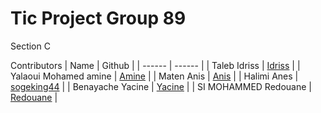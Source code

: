    # Tic Project Group 89 

Section C

Contributors 
| Name | Github |
| ------ | ------ |
| Taleb Idriss | [Idriss][Idriss] |
| Yalaoui Mohamed amine | [Amine][Amine] |
| Maten Anis | [Anis][Anis] |
| Halimi Anes | [sogeking44][Anes] |
| Benayache Yacine | [Yacine][Yacine] |
| SI MOHAMMED Redouane | [Redouane][Redouane] |

   [Anes]: <https://github.com/sogeking44>
   [Anis]: <https://github.com/Anis>
   [Yacine]: <https://github.com/Yacine>
   [Redouane]: <https://github.com/Redouane>
   [Idriss]: <https://github.com/Idriss>
   [Amine]: <https://github.com/Amine>
